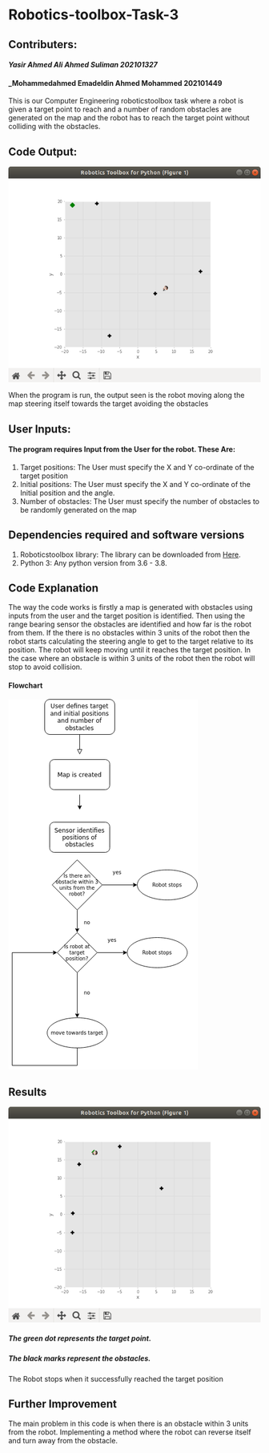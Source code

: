# Robotics-toolbox-Task-3
## Contributers:
#### _Yasir Ahmed Ali Ahmed Suliman 202101327_
#### _Mohammedahmed Emadeldin Ahmed Mohammed 202101449
This is our Computer Engineering roboticstoolbox task where a robot is given a target point to reach and a number of random obstacles are generated on the map and the robot has to reach the target point without colliding with the obstacles.

## Code Output:
![Image of code output](/map.png)

When the program is run, the output seen is the robot moving along the map steering itself towards the target avoiding the obstacles

## User Inputs:
#### The program requires Input from the User for the robot. These Are:
1. Target positions:
The User must specify the X and Y co-ordinate of the target position
2. Initial positions:
The User must specify the X and Y co-ordinate of the Initial position and the angle.
3. Number of obstacles:
The User must specify the number of obstacles to be randomly generated on the map

## Dependencies required and software versions
1. Roboticstoolbox library: The library can be downloaded from [Here](https://github.com/petercorke/robotics-toolbox-python).
2. Python 3: Any python version from 3.6 - 3.8.

## Code Explanation
The way the code works is firstly a map is generated with obstacles using inputs from the user and the target position is identified. Then using the range bearing sensor the obstacles are identified and how far is the robot from them. If the there is no obstacles within 3 units of the robot then the robot starts calculating the steering angle to get to the target relative to its position. The robot will keep moving until it reaches the target position. In the case where an obstacle is within 3 units of the robot then the robot will stop to avoid collision.

#### Flowchart
![Image of flowchart](/flowchart.png)

## Results
![Image of robot at target](/success.png)
##### The green dot represents the target point.
##### The black marks represent the obstacles.
The Robot stops when it successfully reached the target position

## Further Improvement
The main problem in this code is when there is an obstacle within 3 units from the robot. Implementing a method where the robot can reverse itself and turn away from the obstacle.
